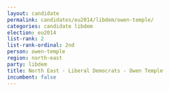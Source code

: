```yaml
---
layout: candidate
permalink: candidates/eu2014/libdem/owen-temple/
categories: candidate libdem
election: eu2014
list-rank: 2
list-rank-ordinal: 2nd
person: owen-temple
region: north-east
party: libdem
title: North East - Liberal Democrats - Owen Temple
incumbent: false
---
```

